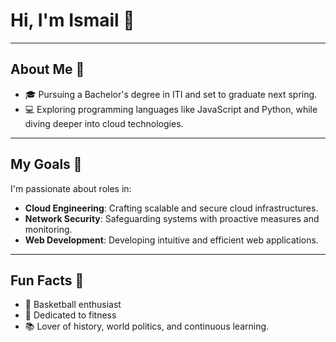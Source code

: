 # Hi, I'm Ismail 👋
---
## About Me 🚀
- 🎓 Pursuing a Bachelor's degree in ITI and set to graduate next spring.
- 💻 Exploring programming languages like JavaScript and Python, while diving deeper into cloud technologies.

---
## My Goals 🎯
I'm passionate about roles in:
- **Cloud Engineering**: Crafting scalable and secure cloud infrastructures.
- **Network Security**: Safeguarding systems with proactive measures and monitoring.
- **Web Development**: Developing intuitive and efficient web applications.

---
## Fun Facts 🌟
- 🏀 Basketball enthusiast
- 💪 Dedicated to fitness
- 📚 Lover of history, world politics, and continuous learning.
